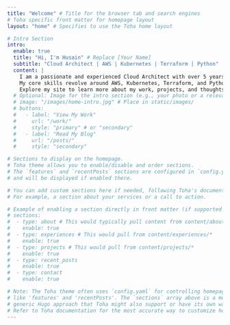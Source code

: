 ```yaml
---
title: "Welcome" # Title for the browser tab and search engines
# Toha specific front matter for homepage layout
layout: "home" # Specifies to use the Toha home layout

# Intro Section
intro:
  enable: true
  title: "Hi, I'm Husain" # Replace [Your Name]
  subtitle: "Cloud Architect | AWS | Kubernetes | Terraform | Python"
  content: |
    I am a passionate and experienced Cloud Architect with over 5 years of expertise in designing, implementing, and managing robust cloud solutions.
    My core skills revolve around AWS, Kubernetes, Terraform, and Python, enabling me to build scalable, secure, and cost-effective infrastructure.
    Explore my site to learn more about my work, projects, and thoughts on cloud technologies.
  # Optional: Image for the intro section (e.g., your photo or a relevant graphic)
  # image: "/images/home-intro.jpg" # Place in static/images/
  # buttons:
  #   - label: "View My Work"
  #     url: "/work/"
  #     style: "primary" # or "secondary"
  #   - label: "Read My Blog"
  #     url: "/posts/"
  #     style: "secondary"

# Sections to display on the homepage.
# Toha theme allows you to enable/disable and order sections.
# The `features` and `recentPosts` sections are configured in `config.yaml`
# and will be displayed if enabled there.

# You can add custom sections here if needed, following Toha's documentation.
# For example, a section about your services or a call to action.

# Example of enabling a section directly in front matter (if supported by Toha for _index.md)
# sections:
#  - type: about # This would typically pull content from content/about.md or a partial
#    enable: true
#  - type: experiences # This would pull from content/experiences/*
#    enable: true
#  - type: projects # This would pull from content/projects/*
#    enable: true
#  - type: recent_posts
#    enable: true
#  - type: contact
#    enable: true

# Note: The Toha theme often uses `config.yaml` for controlling homepage sections
# like 'features' and 'recentPosts'. The `sections` array above is a more
# generic Hugo approach that Toha might also support or have its own way to define.
# Refer to Toha documentation for the most accurate way to customize homepage sections.
---
```


